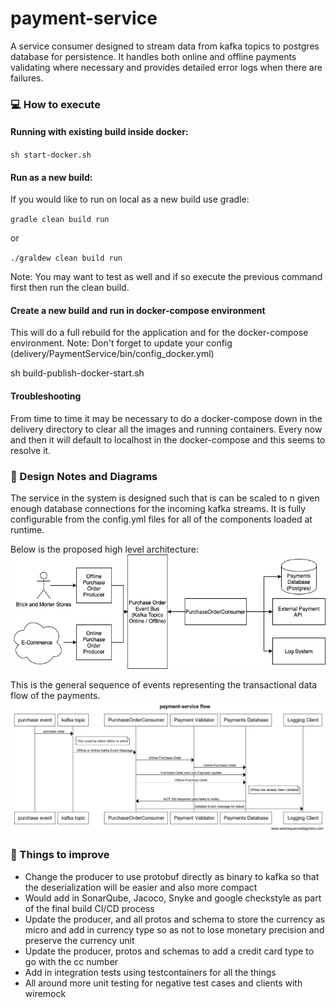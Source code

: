 # payment-service
A service consumer designed to stream data from kafka topics to postgres database for persistence. It handles both online and offline payments validating where necessary and provides detailed error logs when there are failures.

### :computer: How to execute

#### Running with existing build inside docker:

`sh start-docker.sh`

#### Run as a new build:
If you would like to run on local as a new build use gradle:

`gradle clean build run`

or

`./graldew clean build run`

Note: You may want to test as well and if so execute the previous command first then run the clean build.

#### Create a new build and run in docker-compose environment

This will do a full rebuild for the application and for the docker-compose environment.
Note: Don't forget to update your config (delivery/PaymentService/bin/config_docker.yml)

sh build-publish-docker-start.sh

#### Troubleshooting

From time to time it may be necessary to do a docker-compose down in the delivery directory to clear all the images and running containers. Every now and then it will default to localhost in the docker-compose and this seems to resolve it.

### :memo: Design Notes and Diagrams

The service in the system is designed such that is can be scaled to n given enough database connections for the incoming kafka streams. It is fully configurable from the config.yml files for all of the components loaded at runtime.

Below is the proposed high level architecture:
![Pipeline Diagram](diagrams/System_Architecture_Payment_System.png)

This is the general sequence of events representing the transactional data flow of the payments.
![Pipeline Diagram](diagrams/payment-service-flow.png)

### :pushpin: Things to improve
- Change the producer to use protobuf directly as binary to kafka so that the deserialization will be easier and also more compact
- Would add in SonarQube, Jacoco, Snyke and google checkstyle as part of the final build CI/CD process
- Update the producer, and all protos and schema to store the currency as micro and add in currency type so as not to lose monetary precision and preserve the currency unit
- Update the producer, protos and schemas to add a credit card type to go with the cc number
- Add in integration tests using testcontainers for all the things
- All around more unit testing for negative test cases and clients with wiremock
